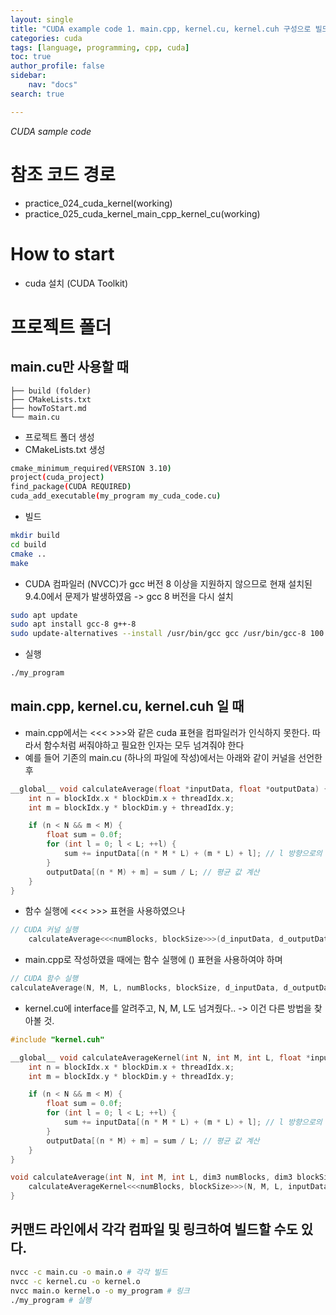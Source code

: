 ```yaml
---
layout: single
title: "CUDA example code 1. main.cpp, kernel.cu, kernel.cuh 구성으로 빌드하기, ubuntu"
categories: cuda
tags: [language, programming, cpp, cuda]
toc: true
author_profile: false
sidebar:
    nav: "docs"
search: true

---
```


*CUDA sample code*

# 참조 코드 경로
- practice_024_cuda_kernel(working)
- practice_025_cuda_kernel_main_cpp_kernel_cu(working)

# How to start
- cuda 설치 (CUDA Toolkit)

# 프로젝트 폴더
## main.cu만 사용할 때

```
├── build (folder)
├── CMakeLists.txt
├── howToStart.md
└── main.cu
```

- 프로젝트 폴더 생성
- CMakeLists.txt 생성

```bash
cmake_minimum_required(VERSION 3.10)
project(cuda_project)
find_package(CUDA REQUIRED)
cuda_add_executable(my_program my_cuda_code.cu)
```

- 빌드

```bash
mkdir build
cd build
cmake ..
make
```

- CUDA 컴파일러 (NVCC)가 gcc 버전 8 이상을 지원하지 않으므로 현재 설치된 9.4.0에서 문제가 발생하였음 -> gcc 8 버전을 다시 설치

```bash
sudo apt update
sudo apt install gcc-8 g++-8
sudo update-alternatives --install /usr/bin/gcc gcc /usr/bin/gcc-8 100 --slave /usr/bin/g++ g++ /usr/bin/g++-8
```

- 실행

```bash
./my_program
```

## main.cpp, kernel.cu, kernel.cuh 일 때

- main.cpp에서는 <<< >>>와 같은 cuda 표현을 컴파일러가 인식하지 못한다. 따라서 함수처럼 써줘야하고 필요한 인자는 모두 넘겨줘야 한다
- 예를 들어 기존의 main.cu (하나의 파일에 작성)에서는 아래와 같이 커널을 선언한 후

```c
__global__ void calculateAverage(float *inputData, float *outputData) {
    int n = blockIdx.x * blockDim.x + threadIdx.x;
    int m = blockIdx.y * blockDim.y + threadIdx.y;

    if (n < N && m < M) {
        float sum = 0.0f;
        for (int l = 0; l < L; ++l) {
            sum += inputData[(n * M * L) + (m * L) + l]; // l 방향으로의 값 더하기
        }
        outputData[(n * M) + m] = sum / L; // 평균 값 계산
    }
}

```

- 함수 실행에 <<< >>> 표현을 사용하였으나

```c
// CUDA 커널 실행
    calculateAverage<<<numBlocks, blockSize>>>(d_inputData, d_outputData);
```

- main.cpp로 작성하였을 때에는 함수 실행에 () 표현을 사용하여야 하며

```cpp
// CUDA 함수 실행
calculateAverage(N, M, L, numBlocks, blockSize, d_inputData, d_outputData);
```

- kernel.cu에 interface를 알려주고, N, M, L도 넘겨줬다.. -> 이건 다른 방법을 찾아볼 것.

```c
#include "kernel.cuh"

__global__ void calculateAverageKernel(int N, int M, int L, float *inputData, float *outputData) {
    int n = blockIdx.x * blockDim.x + threadIdx.x;
    int m = blockIdx.y * blockDim.y + threadIdx.y;

    if (n < N && m < M) {
        float sum = 0.0f;
        for (int l = 0; l < L; ++l) {
            sum += inputData[(n * M * L) + (m * L) + l]; // l 방향으로의 값 더하기
        }
        outputData[(n * M) + m] = sum / L; // 평균 값 계산
    }
}

void calculateAverage(int N, int M, int L, dim3 numBlocks, dim3 blockSize, float *inputData, float *outputData) {
    calculateAverageKernel<<<numBlocks, blockSize>>>(N, M, L, inputData, outputData);
}
```


## 커맨드 라인에서 각각 컴파일 및 링크하여 빌드할 수도 있다.

```bash
nvcc -c main.cu -o main.o # 각각 빌드
nvcc -c kernel.cu -o kernel.o
nvcc main.o kernel.o -o my_program # 링크
./my_program # 실행
```